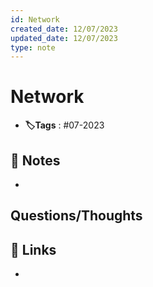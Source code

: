 ```yaml
---
id: Network
created_date: 12/07/2023
updated_date: 12/07/2023
type: note
---
```


#  Network
- **🏷️Tags** :  #07-2023 

## 📝 Notes
- 


## Questions/Thoughts


## 🔗 Links
- 